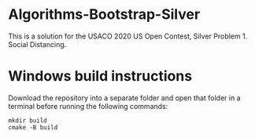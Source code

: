 # Algorithms-Bootstrap-Silver

This is a solution for the USACO 2020 US Open Contest, Silver Problem 1. Social Distancing. 

# Windows build instructions

Download the repository into a separate folder and open that folder in a terminal before running the following commands:

```
mkdir build
cmake -B build
```
